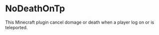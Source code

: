 NoDeathOnTp
===========

This Minecraft plugin cancel domage or death when a player log on or is teleported.
